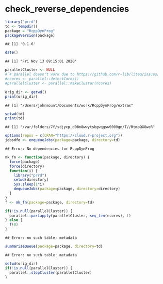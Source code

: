 check\_reverse\_dependencies
================

``` r
library("prrd")
td <- tempdir()
package = "RcppDynProg"
packageVersion(package)
```

    ## [1] '0.1.6'

``` r
date()
```

    ## [1] "Fri Nov 13 09:15:01 2020"

``` r
parallelCluster <- NULL
# # parallel doesn't work due to https://github.com/r-lib/liteq/issues/22
#ncores <- parallel::detectCores()
#parallelCluster <- parallel::makeCluster(ncores)

orig_dir <- getwd()
print(orig_dir)
```

    ## [1] "/Users/johnmount/Documents/work/RcppDynProg/extras"

``` r
setwd(td)
print(td)
```

    ## [1] "/var/folders/7f/sdjycp_d08n8wwytsbgwqgsw0000gn/T//RtmpQX8weR"

``` r
options(repos = c(CRAN="https://cloud.r-project.org"))
jobsdfe <- enqueueJobs(package=package, directory=td)
```

    ## Error: No dependencies for RcppDynProg

``` r
mk_fn <- function(package, directory) {
  force(package)
  force(directory)
  function(i) {
    library("prrd")
    setwd(directory)
    Sys.sleep(1*i)
    dequeueJobs(package=package, directory=directory)
  }
}
f <- mk_fn(package=package, directory=td)

if(!is.null(parallelCluster)) {
  parallel::parLapply(parallelCluster, seq_len(ncores), f)
} else {
  f(0)
}
```

    ## Error: no such table: metadata

``` r
summariseQueue(package=package, directory=td)
```

    ## Error: no such table: metadata

``` r
setwd(orig_dir)
if(!is.null(parallelCluster)) {
  parallel::stopCluster(parallelCluster)
}
```
